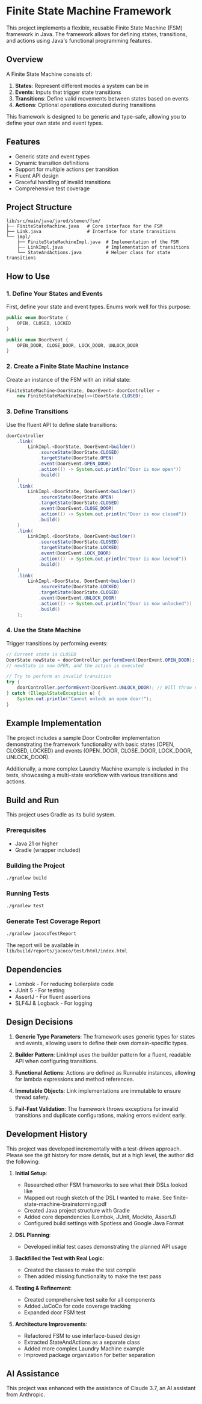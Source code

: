 # Finite State Machine Framework

This project implements a flexible, reusable Finite State Machine (FSM) framework in Java. The framework allows for defining states, transitions, and actions using Java's functional programming features.

## Overview

A Finite State Machine consists of:

1. **States**: Represent different modes a system can be in
2. **Events**: Inputs that trigger state transitions
3. **Transitions**: Define valid movements between states based on events
4. **Actions**: Optional operations executed during transitions

This framework is designed to be generic and type-safe, allowing you to define your own state and event types.

## Features

- Generic state and event types
- Dynamic transition definitions
- Support for multiple actions per transition
- Fluent API design
- Graceful handling of invalid transitions
- Comprehensive test coverage

## Project Structure

```
lib/src/main/java/jared/stemen/fsm/
├── FiniteStateMachine.java   # Core interface for the FSM
├── Link.java                 # Interface for state transitions
└── impl/
    ├── FiniteStateMachineImpl.java  # Implementation of the FSM
    ├── LinkImpl.java                # Implementation of transitions
    └── StateAndActions.java         # Helper class for state transitions
```

## How to Use

### 1. Define Your States and Events

First, define your state and event types. Enums work well for this purpose:

```java
public enum DoorState {
    OPEN, CLOSED, LOCKED
}

public enum DoorEvent {
    OPEN_DOOR, CLOSE_DOOR, LOCK_DOOR, UNLOCK_DOOR
}
```

### 2. Create a Finite State Machine Instance

Create an instance of the FSM with an initial state:

```java
FiniteStateMachine<DoorState, DoorEvent> doorController = 
    new FiniteStateMachineImpl<>(DoorState.CLOSED);
```

### 3. Define Transitions

Use the fluent API to define state transitions:

```java
doorController
    .link(
        LinkImpl.<DoorState, DoorEvent>builder()
            .sourceState(DoorState.CLOSED)
            .targetState(DoorState.OPEN)
            .event(DoorEvent.OPEN_DOOR)
            .action(() -> System.out.println("Door is now open"))
            .build()
    )
    .link(
        LinkImpl.<DoorState, DoorEvent>builder()
            .sourceState(DoorState.OPEN)
            .targetState(DoorState.CLOSED)
            .event(DoorEvent.CLOSE_DOOR)
            .action(() -> System.out.println("Door is now closed"))
            .build()
    )
    .link(
        LinkImpl.<DoorState, DoorEvent>builder()
            .sourceState(DoorState.CLOSED)
            .targetState(DoorState.LOCKED)
            .event(DoorEvent.LOCK_DOOR)
            .action(() -> System.out.println("Door is now locked"))
            .build()
    )
    .link(
        LinkImpl.<DoorState, DoorEvent>builder()
            .sourceState(DoorState.LOCKED)
            .targetState(DoorState.CLOSED)
            .event(DoorEvent.UNLOCK_DOOR)
            .action(() -> System.out.println("Door is now unlocked"))
            .build()
    );
```

### 4. Use the State Machine

Trigger transitions by performing events:

```java
// Current state is CLOSED
DoorState newState = doorController.performEvent(DoorEvent.OPEN_DOOR);
// newState is now OPEN, and the action is executed

// Try to perform an invalid transition
try {
    doorController.performEvent(DoorEvent.UNLOCK_DOOR); // Will throw exception
} catch (IllegalStateException e) {
    System.out.println("Cannot unlock an open door!");
}
```

## Example Implementation

The project includes a sample Door Controller implementation demonstrating the framework functionality with basic states (OPEN, CLOSED, LOCKED) and events (OPEN_DOOR, CLOSE_DOOR, LOCK_DOOR, UNLOCK_DOOR).

Additionally, a more complex Laundry Machine example is included in the tests, showcasing a multi-state workflow with various transitions and actions.

## Build and Run

This project uses Gradle as its build system.

### Prerequisites

- Java 21 or higher
- Gradle (wrapper included)

### Building the Project

```bash
./gradlew build
```

### Running Tests

```bash
./gradlew test
```

### Generate Test Coverage Report

```bash
./gradlew jacocoTestReport
```

The report will be available in `lib/build/reports/jacoco/test/html/index.html`

## Dependencies

- Lombok - For reducing boilerplate code
- JUnit 5 - For testing
- AssertJ - For fluent assertions
- SLF4J & Logback - For logging

## Design Decisions

1. **Generic Type Parameters**: The framework uses generic types for states and events, allowing users to define their own domain-specific types.

2. **Builder Pattern**: LinkImpl uses the builder pattern for a fluent, readable API when configuring transitions.

3. **Functional Actions**: Actions are defined as Runnable instances, allowing for lambda expressions and method references.

4. **Immutable Objects**: Link implementations are immutable to ensure thread safety.

5. **Fail-Fast Validation**: The framework throws exceptions for invalid transitions and duplicate configurations, making errors evident early.

## Development History

This project was developed incrementally with a test-driven approach.  Please see the git history for more details, but at a high level, the author did the following:

1. **Initial Setup**: 
      - Researched other FSM frameworks to see what their DSLs looked like
      - Mapped out rough sketch of the DSL I wanted to make.  See finite-state-machine-brainstorming.pdf
      - Created Java project structure with Gradle
      - Added core dependencies (Lombok, JUnit, Mockito, AssertJ)
      - Configured build settings with Spotless and Google Java Format

2. **DSL Planning**:
   - Developed initial test cases demonstrating the planned API usage

3. **Backfilled the Test with Real Logic**: 
   - Created the classes to make the test compile
   - Then added missing functionality to make the test pass

4. **Testing & Refinement**:
      - Created comprehensive test suite for all components
      - Added JaCoCo for code coverage tracking
      - Expanded door FSM test 

5. **Architecture Improvements**:
   - Refactored FSM to use interface-based design
   - Extracted StateAndActions as a separate class
   - Added more complex Laundry Machine example
   - Improved package organization for better separation

## AI Assistance

This project was enhanced with the assistance of Claude 3.7, an AI assistant from Anthropic.
